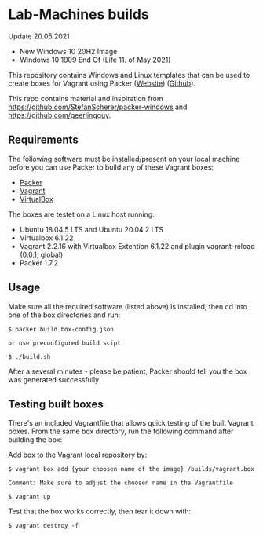 # Lab-Machines builds

Update 20.05.2021
- New Windows 10 20H2 Image
- Windows 10 1909 End Of (Life 11. of May 2021)

This repository contains Windows and Linux templates that can be used to create boxes for
Vagrant using Packer ([Website](https://www.packer.io))
([Github](https://github.com/Stian-Kristoffersen/Lab-Machines)).

This repo contains material and inspiration from https://github.com/StefanScherer/packer-windows and https://github.com/geerlingguy.

## Requirements

The following software must be installed/present on your local machine before you can use Packer to build any of these Vagrant boxes:

  - [Packer](http://www.packer.io/)
  - [Vagrant](http://vagrantup.com/)
  - [VirtualBox](https://www.virtualbox.org/)

  The boxes are testet on a Linux host running:
  - Ubuntu 18.04.5 LTS and Ubuntu 20.04.2 LTS
  - Virtualbox 6.1.22
  - Vagrant 2.2.16 with Virtualbox Extention 6.1.22 and plugin vagrant-reload (0.0.1, global)
  - Packer 1.7.2

## Usage

Make sure all the required software (listed above) is installed, then cd into one of the box directories and run:

    $ packer build box-config.json

    or use preconfigured build scipt 

    $ ./build.sh

After a several minutes - please be patient, Packer should tell you the box was generated successfully

## Testing built boxes

There's an included Vagrantfile that allows quick testing of the built Vagrant boxes. From the same box directory, run the following command after building the box:

Add box to the Vagrant local repository by:
    
    $ vagrant box add {your choosen name of the image} /builds/vagrant.box

    Comment: Make sure to adjust the choosen name in the Vagrantfile

    $ vagrant up

Test that the box works correctly, then tear it down with:

    $ vagrant destroy -f



